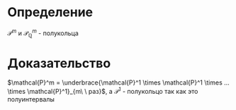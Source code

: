 # Определение
$\mathcal{P}^m$ и $\mathcal{P}_\mathbb{Q}^m$ - полукольца
# Доказательство
$\mathcal{P}^m = \underbrace{\mathcal{P}^1 \times \mathcal{P}^1 \times ... \times \mathcal{P}^1}_{m\ \ раз}$, а $\mathcal{P}^1$ - полукольцо так как это полуинтервалы
